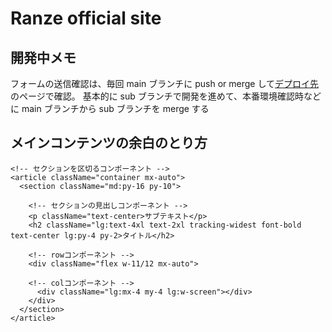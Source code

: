 # Ranze official site

## 開発中メモ

フォームの送信確認は、毎回 main ブランチに push or merge して[デプロイ先](https://ranze-official-site.vercel.app/)のページで確認。
基本的に sub ブランチで開発を進めて、本番環境確認時などに main ブランチから sub ブランチを merge する

## メインコンテンツの余白のとり方

```
<!-- セクションを区切るコンポーネント -->
<article className="container mx-auto">
  <section className="md:py-16 py-10">

    <!-- セクションの見出しコンポーネント -->
    <p className="text-center>サブテキスト</p>
    <h2 className="lg:text-4xl text-2xl tracking-widest font-bold text-center lg:py-4 py-2>タイトル</h2>

    <!-- rowコンポーネント -->
    <div className="flex w-11/12 mx-auto">

    <!-- colコンポーネント -->
      <div className="lg:mx-4 my-4 lg:w-screen"></div>
    </div>
  </section>
</article>
```
